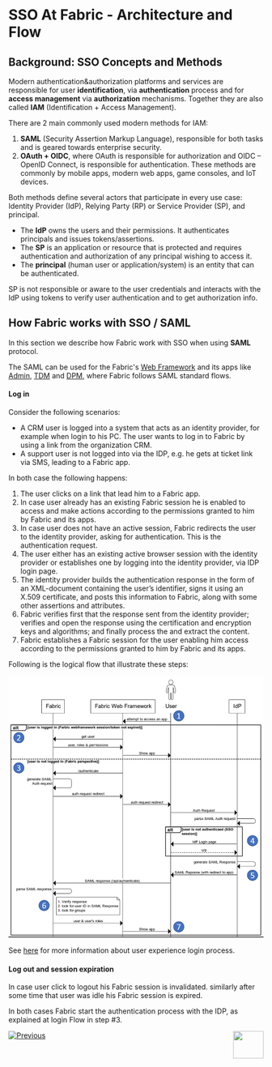 # SSO At Fabric - Architecture and Flow

## Background: SSO Concepts and Methods

Modern authentication&authorization platforms and services are responsible for user **identification**, via **authentication** process and for **access management** via **authorization** mechanisms. Together they are also called **IAM** (Identification + Access Management).

There are 2 main commonly used modern methods for IAM:

1. **SAML** (Security Assertion Markup Language), responsible for both tasks and is geared towards enterprise security.
2. **OAuth + OIDC**, where OAuth is responsible for authorization and OIDC – OpenID Connect, is responsible for authentication. These methods are commonly by mobile apps, modern web apps, game consoles, and IoT devices.

Both methods define several actors that participate in every use case: Identity Provider (IdP), Relying Party (RP) or Service Provider (SP), and principal. 

- The **IdP** owns the users and their permissions. It authenticates principals and issues tokens/assertions.
- The **SP** is an application or resource that is protected and requires authentication and authorization of any principal wishing to access it. 
- The **principal** (human user or application/system) is an entity that can be authenticated.

SP is not responsible or aware to the user credentials and interacts with the IdP using tokens to verify user authentication and to get authorization info.



## How Fabric works with SSO / SAML 

In this section we describe how Fabric work with SSO when using **SAML** protocol. 

The SAML can be used for the Fabric's [Web Framework](/articles/30_web_framework/01_web_framework_overview.md) and its apps like [Admin](/articles/30_web_framework/03_web_admin_application.md), [TDM]() and [DPM](), where Fabric follows SAML standard flows.

#### Log in

Consider the following scenarios: 

- A CRM user is logged into a system that acts as an identity provider, for example when login to his PC. The user wants to log in to Fabric by using a link from the organization CRM. 
- A support user is not logged into via the IDP, e.g. he gets at ticket link via SMS, leading to a Fabric app.

In both case the following happens:

1. The user clicks on a link that lead him to a Fabric app.
2. In case user already has an existing Fabric session he is enabled to access and make actions according to the permissions granted to him by Fabric and its apps. 
3. In case user does not have an active session, Fabric redirects the user to the identity provider, asking for authentication. This is the authentication request.
4. The user either has an existing active browser session with the identity provider or establishes one by logging into the identity provider, via IDP login page.
5. The identity provider builds the authentication response in the form of an XML-document containing the user’s identifier, signs it using an X.509 certificate, and posts this information to Fabric, along with some other assertions and attributes.
6. Fabric verifies first that the response sent from the identity provider; verifies and open the response using the certification and encryption keys and algorithms; and finally process the and extract the content.
7. Fabric establishes a Fabric session for the user enabling him access according to the permissions granted to him by Fabric and its apps.



Following is the logical flow that illustrate these steps: 

<img src="/articles/26_fabric_security/images/11_Fabric_SAML_login.jpg">

See [here]() for more information about user experience login process.



#### Log out and session expiration

In case user click to logout his Fabric session is invalidated. similarly after some time that user was idle his Fabric session is expired. 

In both cases Fabric start the authentication process with the IDP, as explained at login Flow in step #3.





[![Previous](/articles/images/Previous.png)](/articles/26_fabric_security/06_data_masking.md)[<img align="right" width="60" height="54" src="/articles/images/Next.png">](/articles/26_fabric_security/05_fabric_webservices_security.md)